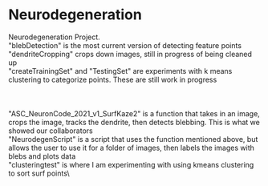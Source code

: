 # Neurodegeneration
Neurodegeneration Project.\
"blebDetection" is the most current version of detecting feature points\
"dendriteCropping" crops down images, still in progress of being cleaned up\
"createTrainingSet" and "TestingSet" are experiments with k means clustering to categorize points. These are still work in progress\
\
\
\
"ASC_NeuronCode_2021_v1_SurfKaze2" is a function that takes in an image, crops the image, tracks the dendrite, then detects blebbing. This is what we showed our collaborators\
"NeurodegenScript" is a script that uses the function mentioned above, but allows the user to use it for a folder of images, then labels the images with blebs and plots data\
"clusteringtest" is where I am experimenting with using kmeans clustering to sort surf points\

